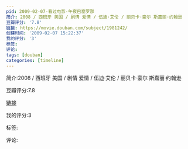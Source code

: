```yaml
---
pid: 2009-02-07-看过电影-午夜巴塞罗那
简介: 2008 / 西班牙 美国 / 剧情 爱情 / 伍迪·艾伦 / 丽贝卡·豪尔 斯嘉丽·约翰逊
豆瓣评分: '7.8'
链接: https://movie.douban.com/subject/1981242/
创建时间: '2009-02-07 15:22:37'
我的评分: '3'
标签:
评论:
tags: [douban]
categories: [timeline]
---
```

简介:2008 / 西班牙 美国 / 剧情 爱情 / 伍迪·艾伦 / 丽贝卡·豪尔 斯嘉丽·约翰逊

豆瓣评分:7.8

[链接](https://movie.douban.com/subject/1981242/)

我的评分:3

标签:

评论:

